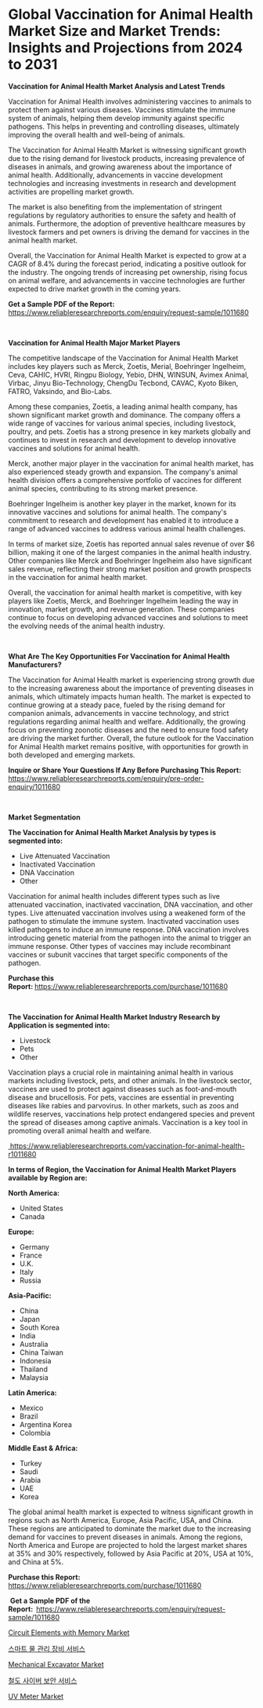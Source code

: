 <p><h1>Global Vaccination for Animal Health Market Size and Market Trends: Insights and Projections from 2024 to 2031</h1></p><p><strong>Vaccination for Animal Health Market Analysis and Latest Trends</strong></p>
<p><p>Vaccination for Animal Health involves administering vaccines to animals to protect them against various diseases. Vaccines stimulate the immune system of animals, helping them develop immunity against specific pathogens. This helps in preventing and controlling diseases, ultimately improving the overall health and well-being of animals.</p><p>The Vaccination for Animal Health Market is witnessing significant growth due to the rising demand for livestock products, increasing prevalence of diseases in animals, and growing awareness about the importance of animal health. Additionally, advancements in vaccine development technologies and increasing investments in research and development activities are propelling market growth.</p><p>The market is also benefiting from the implementation of stringent regulations by regulatory authorities to ensure the safety and health of animals. Furthermore, the adoption of preventive healthcare measures by livestock farmers and pet owners is driving the demand for vaccines in the animal health market.</p><p>Overall, the Vaccination for Animal Health Market is expected to grow at a CAGR of 8.4% during the forecast period, indicating a positive outlook for the industry. The ongoing trends of increasing pet ownership, rising focus on animal welfare, and advancements in vaccine technologies are further expected to drive market growth in the coming years.</p></p>
<p><strong>Get a Sample PDF of the Report:&nbsp;</strong> <a href="https://www.reliableresearchreports.com/enquiry/request-sample/1011680">https://www.reliableresearchreports.com/enquiry/request-sample/1011680</a></p>
<p>&nbsp;</p>
<p><strong>Vaccination for Animal Health Major Market Players</strong></p>
<p><p>The competitive landscape of the Vaccination for Animal Health Market includes key players such as Merck, Zoetis, Merial, Boehringer Ingelheim, Ceva, CAHIC, HVRI, Ringpu Biology, Yebio, DHN, WINSUN, Avimex Animal, Virbac, Jinyu Bio-Technology, ChengDu Tecbond, CAVAC, Kyoto Biken, FATRO, Vaksindo, and Bio-Labs. </p><p>Among these companies, Zoetis, a leading animal health company, has shown significant market growth and dominance. The company offers a wide range of vaccines for various animal species, including livestock, poultry, and pets. Zoetis has a strong presence in key markets globally and continues to invest in research and development to develop innovative vaccines and solutions for animal health.</p><p>Merck, another major player in the vaccination for animal health market, has also experienced steady growth and expansion. The company's animal health division offers a comprehensive portfolio of vaccines for different animal species, contributing to its strong market presence.</p><p>Boehringer Ingelheim is another key player in the market, known for its innovative vaccines and solutions for animal health. The company's commitment to research and development has enabled it to introduce a range of advanced vaccines to address various animal health challenges.</p><p>In terms of market size, Zoetis has reported annual sales revenue of over $6 billion, making it one of the largest companies in the animal health industry. Other companies like Merck and Boehringer Ingelheim also have significant sales revenue, reflecting their strong market position and growth prospects in the vaccination for animal health market.</p><p>Overall, the vaccination for animal health market is competitive, with key players like Zoetis, Merck, and Boehringer Ingelheim leading the way in innovation, market growth, and revenue generation. These companies continue to focus on developing advanced vaccines and solutions to meet the evolving needs of the animal health industry.</p></p>
<p>&nbsp;</p>
<p><strong>What Are The Key Opportunities For Vaccination for Animal Health Manufacturers?</strong></p>
<p><p>The Vaccination for Animal Health market is experiencing strong growth due to the increasing awareness about the importance of preventing diseases in animals, which ultimately impacts human health. The market is expected to continue growing at a steady pace, fueled by the rising demand for companion animals, advancements in vaccine technology, and strict regulations regarding animal health and welfare. Additionally, the growing focus on preventing zoonotic diseases and the need to ensure food safety are driving the market further. Overall, the future outlook for the Vaccination for Animal Health market remains positive, with opportunities for growth in both developed and emerging markets.</p></p>
<p><strong>Inquire or Share Your Questions If Any Before Purchasing This Report:</strong> <a href="https://www.reliableresearchreports.com/enquiry/pre-order-enquiry/1011680">https://www.reliableresearchreports.com/enquiry/pre-order-enquiry/1011680</a></p>
<p>&nbsp;</p>
<p><strong>Market Segmentation</strong></p>
<p><strong>The Vaccination for Animal Health Market Analysis by types is segmented into:</strong></p>
<p><ul><li>Live Attenuated Vaccination</li><li>Inactivated Vaccination</li><li>DNA Vaccination</li><li>Other</li></ul></p>
<p><p>Vaccination for animal health includes different types such as live attenuated vaccination, inactivated vaccination, DNA vaccination, and other types. Live attenuated vaccination involves using a weakened form of the pathogen to stimulate the immune system. Inactivated vaccination uses killed pathogens to induce an immune response. DNA vaccination involves introducing genetic material from the pathogen into the animal to trigger an immune response. Other types of vaccines may include recombinant vaccines or subunit vaccines that target specific components of the pathogen.</p></p>
<p><strong>Purchase this Report:&nbsp;</strong><a href="https://www.reliableresearchreports.com/purchase/1011680">https://www.reliableresearchreports.com/purchase/1011680</a></p>
<p>&nbsp;</p>
<p><strong>The Vaccination for Animal Health Market Industry Research by Application is segmented into:</strong></p>
<p><ul><li>Livestock</li><li>Pets</li><li>Other</li></ul></p>
<p><p>Vaccination plays a crucial role in maintaining animal health in various markets including livestock, pets, and other animals. In the livestock sector, vaccines are used to protect against diseases such as foot-and-mouth disease and brucellosis. For pets, vaccines are essential in preventing diseases like rabies and parvovirus. In other markets, such as zoos and wildlife reserves, vaccinations help protect endangered species and prevent the spread of diseases among captive animals. Vaccination is a key tool in promoting overall animal health and welfare.</p></p>
<p><a href="https://www.reliableresearchreports.com/vaccination-for-animal-health-r1011680">&nbsp;https://www.reliableresearchreports.com/vaccination-for-animal-health-r1011680</a></p>
<p><strong>In terms of Region, the Vaccination for Animal Health Market Players available by Region are:</strong></p>
<p>
    <p> <strong> North America: </strong>
        <ul>
            <li>United States</li>
            <li>Canada</li>
        </ul>
        </p> 
    <p> <strong> Europe: </strong>
        <ul>
            <li>Germany</li>
            <li>France</li>
            <li>U.K.</li>
            <li>Italy</li>
            <li>Russia</li>
        </ul>
        </p> 
    <p> <strong> Asia-Pacific: </strong>
        <ul>
            <li>China</li>
            <li>Japan</li>
            <li>South Korea</li>
            <li>India</li>
            <li>Australia</li>
            <li>China Taiwan</li>
            <li>Indonesia</li>
            <li>Thailand</li>
            <li>Malaysia</li>
        </ul>
        </p> 
    <p> <strong> Latin America: </strong>
        <ul>
            <li>Mexico</li>
            <li>Brazil</li>
            <li>Argentina Korea</li>
            <li>Colombia</li>
        </ul>
        </p> 
    <p> <strong> Middle East & Africa: </strong>
        <ul>
            <li>Turkey</li>
            <li>Saudi</li>
            <li>Arabia</li>
            <li>UAE</li>
            <li>Korea</li>
        </ul>
    </p>
    </p>
<p><p>The global animal health market is expected to witness significant growth in regions such as North America, Europe, Asia Pacific, USA, and China. These regions are anticipated to dominate the market due to the increasing demand for vaccines to prevent diseases in animals. Among the regions, North America and Europe are projected to hold the largest market shares at 35% and 30% respectively, followed by Asia Pacific at 20%, USA at 10%, and China at 5%.</p></p>
<p><strong>Purchase this Report: </strong><a href="https://www.reliableresearchreports.com/purchase/1011680">https://www.reliableresearchreports.com/purchase/1011680</a></p>
<p>&nbsp;<strong>Get a Sample PDF of the Report:&nbsp;&nbsp;</strong><a href="https://www.reliableresearchreports.com/enquiry/request-sample/1011680">https://www.reliableresearchreports.com/enquiry/request-sample/1011680</a></p>
<p><strong></strong></p>
<p><p><a href="https://github.com/Chiragrp22/Market-Research-Report-List-6/blob/main/circuit-elements-with-memory-market.md">Circuit Elements with Memory Market</a></p><p><a href="https://github.com/rrmadityapu/Market-Research-Report-List-2/blob/main/255329883153.md">스마트 물 관리 장비 서비스</a></p><p><a href="https://medium.com/@kaceyrath_40350/global-mechanical-excavator-market-trends-insights-into-growth-opportunities-and-challenges-ce1bef98187a">Mechanical Excavator Market</a></p><p><a href="https://github.com/njolsky1/Market-Research-Report-List-2/blob/main/857634983154.md">철도 사이버 보안 서비스</a></p><p><a href="https://medium.com/@sjdhshjc2456654/global-uv-meter-market-analysis-trends-forecasts-and-growth-opportunities-2024-2031-in-183-a0fe29510500">UV Meter Market</a></p></p>